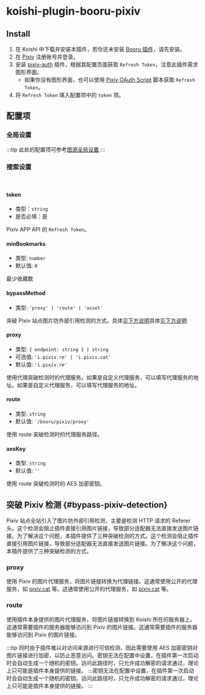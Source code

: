 # koishi-plugin-booru-pixiv

## Install

1. 在 Koishi 中下载并安装本插件，若你还未安装 [Booru 插件](../index.md)，请先安装。
2. 在 [Pixiv](https://www.pixiv.net/) 注册账号并登录。
3. 安装 [pixiv-auth](https://www.npmjs.com/package/koishi-plugin-pixiv-auth) 插件，根据其配置页面获取 `Refresh Token`，注意此插件需求图形界面。
    - 如果你没有图形界面，也可以使用 [Pixiv OAuth Script](https://gist.github.com/ZipFile/c9ebedb224406f4f11845ab700124362) 脚本获取 `Refresh Token`。
4. 将 `Refresh Token` 填入配置项中的 `token` 项。

## 配置项

### 全局设置

:::tip
此处的配置项可参考[图源全局设置](../config#图源全局设置)
:::

### 搜索设置

<br>

#### token

- 类型：`string`
- 是否必填：是

Pixiv APP API 的 `Refresh Token`。

#### minBookmarks

- 类型: `number`
- 默认值: `0`

最少收藏数

#### bypassMethod

- 类型: `'proxy' | 'route' | 'asset'`

突破 Pixiv 站点图片防外部引用检测的方式。具体[见下方说明](#突破-pixiv-检测)具体[见下方说明](#突破-pixiv-检测)

#### proxy

- 类型: `{ endpoint: string } | string`
- 可选值: `'i.pixiv.re' | 'i.pixiv.cat'`
- 默认值: `'i.pixiv.re'`

使用代理突破检测时的代理服务。如果是自定义代理服务，可以填写代理服务的地址。如果是自定义代理服务，可以填写代理服务的地址。

#### route

- 类型: `string`
- 默认值: `'/booru/pixiv/proxy'`

使用 route 突破检测时的代理服务路径。

#### aesKey

- 类型: `string`
- 默认值: `''`

使用 route 突破检测时的 AES 加密密钥。

## 突破 Pixiv 检测 {#bypass-pixiv-detection}

Pixiv 站点全站引入了图片防外部引用检测，主要是检测 HTTP 请求的 Referer 头。这个检测会阻止插件直接引用图片链接，导致部分适配器无法直接发送图片链接。为了解决这个问题，本插件提供了三种突破检测的方式。这个检测会阻止插件直接引用图片链接，导致部分适配器无法直接发送图片链接。为了解决这个问题，本插件提供了三种突破检测的方式。

### proxy

使用 Pixiv 的图片代理服务，将图片链接转换为代理链接。这通常使用公开的代理服务，如 [pixiv.cat](https://pixiv.cat) 等。这通常使用公开的代理服务，如 [pixiv.cat](https://pixiv.cat) 等。

### route

使用插件本身提供的图片代理服务，将图片链接转换到 Koishi 所在的服务器上。这通常需要插件的服务器能够访问到 Pixiv 的图片链接。这通常需要插件的服务器能够访问到 Pixiv 的图片链接。

:::tip
同时由于插件难以对访问来源进行可信检测，因此需要使用 AES 加密密钥对图片链接进行加密，以防止恶意访问。密钥无法在配置中设置，在插件第一次启动时会自动生成一个随机的密钥。访问此路径时，只允许成功解密的请求通过，理论上只可能是插件本身提供的链接。 :::密钥无法在配置中设置，在插件第一次启动时会自动生成一个随机的密钥。访问此路径时，只允许成功解密的请求通过，理论上只可能是插件本身提供的链接。
:::
